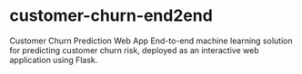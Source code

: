# customer-churn-end2end
Customer Churn Prediction Web App End-to-end machine learning solution for predicting customer churn risk, deployed as an interactive web application using Flask. 

